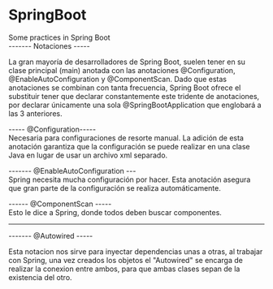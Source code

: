 # SpringBoot
Some practices in Spring Boot                                                                                                                               
------- Notaciones -----

La gran mayoría de desarrolladores de Spring Boot, suelen tener en su clase principal (main) anotada con las anotaciones
@Configuration, @EnableAutoConfiguration y @ComponentScan.
Dado que estas anotaciones se combinan con tanta frecuencia, Spring Boot ofrece el substituir tener que declarar constantemente este tridente de anotaciones, por declarar únicamente una sola @SpringBootApplication que englobará a las 3 anteriores.

----- @Configuration-----                                              
Necesaria para configuraciones de resorte manual. La adición de esta anotación garantiza que la configuración se puede realizar en una clase Java en lugar
de usar un archivo xml separado.

------- @EnableAutoConfiguration ---                      
Spring necesita mucha configuración por hacer. Esta anotación asegura que gran parte de la configuración se realiza automáticamente.

------ @ComponentScan -----                                         
Esto le dice a Spring, donde todos deben buscar componentes.                         

------------------------------------------------------------------

------- @Autowired -----

Esta notacion nos sirve para inyectar dependencias unas a otras, al trabajar con Spring, una vez creados los objetos el "Autowired" se encarga de realizar la conexion entre ambos, para que ambas clases sepan de la existencia del otro.
